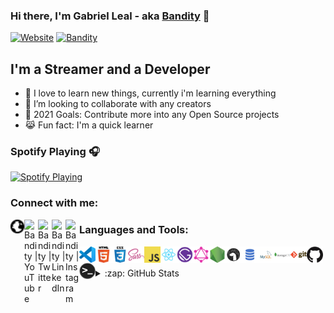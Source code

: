 ### Hi there, I'm Gabriel Leal - aka [Bandity](twitch.tv/bandity) 👋

[![Website](https://img.shields.io/website?label=tropadatuga.com&style=for-the-badge&url=https%3A%2F%2Fcodestackr.com)](https://tropadatuga.com)
[![Bandity](https://img.shields.io/twitter/follow/Bandity_?color=1DA1F2&logo=twitter&style=for-the-badge)](https://twitter.com/intent/follow?original_referer=https%3A%2F%2Fgithub.com%2FcodeSTACKr&screen_name=Bandity_)

## I'm a Streamer and a Developer 
- 🧠 I love to learn new things, currently i'm learning everything
- 🧠 I’m looking to collaborate with any creators
- 🥅 2021 Goals: Contribute more into any Open Source projects
- 😹 Fun fact: I'm a quick learner

### Spotify Playing 🎧

[<img src="https://now-playing-codestackr.vercel.app/api/spotify-playing" alt="Spotify Playing" width="350" />](https://open.spotify.com/user/sbanditys?si=MeypT23kTiKqupe1WVlzOg)

### Connect with me:

[<img align="left" alt="bandity.net" width="22px" src="https://raw.githubusercontent.com/iconic/open-iconic/master/svg/globe.svg" />](https://www.bandity.net)
[<img align="left" alt="Bandity | YouTube" width="22px" src="https://cdn.jsdelivr.net/npm/simple-icons@v3/icons/youtube.svg" />](https://www.youtube.com/channel/UCCc8auKbnbIwpjQNHHA4Rsw)
[<img align="left" alt="Bandity | Twitter" width="22px" src="https://cdn.jsdelivr.net/npm/simple-icons@v3/icons/twitter.svg" />](https://twitter.com/Bandity_)
[<img align="left" alt="Bandity | LinkedIn" width="22px" src="https://cdn.jsdelivr.net/npm/simple-icons@v3/icons/linkedin.svg" />](https://www.linkedin.com/in/bandity-leal-90076616a/)
[<img align="left" alt="Bandity | Instagram" width="22px" src="https://cdn.jsdelivr.net/npm/simple-icons@v3/icons/instagram.svg" />](https://www.instagram.com/sbanditys/)

### Languages and Tools:

[<img align="left" alt="Visual Studio Code" width="26px" src="https://raw.githubusercontent.com/github/explore/80688e429a7d4ef2fca1e82350fe8e3517d3494d/topics/visual-studio-code/visual-studio-code.png" />]()
[<img align="left" alt="HTML5" width="26px" src="https://raw.githubusercontent.com/github/explore/80688e429a7d4ef2fca1e82350fe8e3517d3494d/topics/html/html.png" />]()
[<img align="left" alt="CSS3" width="26px" src="https://raw.githubusercontent.com/github/explore/80688e429a7d4ef2fca1e82350fe8e3517d3494d/topics/css/css.png" />]()
[<img align="left" alt="Sass" width="26px" src="https://raw.githubusercontent.com/github/explore/80688e429a7d4ef2fca1e82350fe8e3517d3494d/topics/sass/sass.png" />]()
[<img align="left" alt="JavaScript" width="26px" src="https://raw.githubusercontent.com/github/explore/80688e429a7d4ef2fca1e82350fe8e3517d3494d/topics/javascript/javascript.png" />]()
[<img align="left" alt="React" width="26px" src="https://raw.githubusercontent.com/github/explore/80688e429a7d4ef2fca1e82350fe8e3517d3494d/topics/react/react.png" />]()
[<img align="left" alt="Gatsby" width="26px" src="https://raw.githubusercontent.com/github/explore/e94815998e4e0713912fed477a1f346ec04c3da2/topics/gatsby/gatsby.png" />]()
[<img align="left" alt="GraphQL" width="26px" src="https://raw.githubusercontent.com/github/explore/80688e429a7d4ef2fca1e82350fe8e3517d3494d/topics/graphql/graphql.png" />]()
[<img align="left" alt="Node.js" width="26px" src="https://raw.githubusercontent.com/github/explore/80688e429a7d4ef2fca1e82350fe8e3517d3494d/topics/nodejs/nodejs.png" />]()
[<img align="left" alt="Deno" width="26px" src="https://raw.githubusercontent.com/github/explore/361e2821e2dea67711cde99c9c40ed357061cf27/topics/deno/deno.png" />]()
[<img align="left" alt="SQL" width="26px" src="https://raw.githubusercontent.com/github/explore/80688e429a7d4ef2fca1e82350fe8e3517d3494d/topics/sql/sql.png" />]()
[<img align="left" alt="MySQL" width="26px" src="https://raw.githubusercontent.com/github/explore/80688e429a7d4ef2fca1e82350fe8e3517d3494d/topics/mysql/mysql.png" />]()
[<img align="left" alt="MongoDB" width="26px" src="https://raw.githubusercontent.com/github/explore/80688e429a7d4ef2fca1e82350fe8e3517d3494d/topics/mongodb/mongodb.png" />]()
[<img align="left" alt="Git" width="26px" src="https://raw.githubusercontent.com/github/explore/80688e429a7d4ef2fca1e82350fe8e3517d3494d/topics/git/git.png" />]()
[<img align="left" alt="GitHub" width="26px" src="https://raw.githubusercontent.com/github/explore/78df643247d429f6cc873026c0622819ad797942/topics/github/github.png" />]()
[<img align="left" alt="Terminal" width="26px" src="https://raw.githubusercontent.com/github/explore/80688e429a7d4ef2fca1e82350fe8e3517d3494d/topics/terminal/terminal.png" />]()

<br />
<br />

<!--END_SECTION:activity-->

</details>

<details>
  <summary>:zap: GitHub Stats</summary>

  <img align="left" alt="Gabriel's GitHub Stats" src="https://github-readme-stats.codestackr.vercel.app/api?username=Bandity_&show_icons=true&hide_border=true" />

</details>

